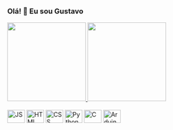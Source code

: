 ### Olá! 👋 Eu sou Gustavo

<div>
  <a href="https://github.com/Gustavo-A-Mendes/">
    <img height="180px" src="https://github-readme-stats.vercel.app/api?username=gustavo-a-mendes&show_icons=true&theme=transparent&include_all_commits=true&count_private=true">
    <img height="180px" src="https://github-readme-stats.vercel.app/api/top-langs/?username=gustavo-a-mendes&theme=transparent&layout=compact&langs_count=10">
    
  </a>
</div>


<div style="display: inline_block"><br>
  <img align="center" alt="JS" height="30" width="40" src="https://cdn.jsdelivr.net/gh/devicons/devicon/icons/javascript/javascript-original.svg" />
  <img align="center" alt="HTML" height="30" width="40" src="https://cdn.jsdelivr.net/gh/devicons/devicon/icons/html5/html5-original.svg" />
  <img align="center" alt="CSS" height="30" width="40" src="https://cdn.jsdelivr.net/gh/devicons/devicon/icons/css3/css3-original.svg" />
  <img align="center" alt="Python" height="30" width="40" src="https://cdn.jsdelivr.net/gh/devicons/devicon/icons/python/python-original.svg" />
  <img align="center" alt="C" height="30" width="40" src="https://cdn.jsdelivr.net/gh/devicons/devicon/icons/c/c-original.svg" />       
  <img align="center" alt="Arduino" height="30" width="40" src="https://cdn.jsdelivr.net/gh/devicons/devicon/icons/arduino/arduino-original.svg" />
  
          
  
          
          
</div><br>
<!--
![Snake animation](https://github.com/gustavo-a-mendes/gustavo-a-mendes/blob/output/github-contribution-grid-snake.svg)
-->
<!--
**Gustavo-A-Mendes/Gustavo-A-Mendes** is a ✨ _special_ ✨ repository because its `README.md` (this file) appears on your GitHub profile.

Here are some ideas to get you started:

- 🌱 Estudando C e Python
- 👯 I’m looking to collaborate on ...
-->
